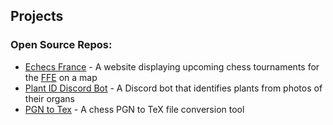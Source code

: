 ## Projects

### Open Source Repos:
- [Echecs France](https://github.com/therealowenrees/echecsfrance) - A website displaying upcoming chess tournaments for the [FFE](https://www.echecs.asso.fr/) on a map
- [Plant ID Discord Bot](https://github.com/TheRealOwenRees/plantid-discord-bot) - A Discord bot that identifies plants from photos of their organs
- [PGN to Tex](https://github.com/TheRealOwenRees/pgn2tex) - A chess PGN to TeX file conversion tool
